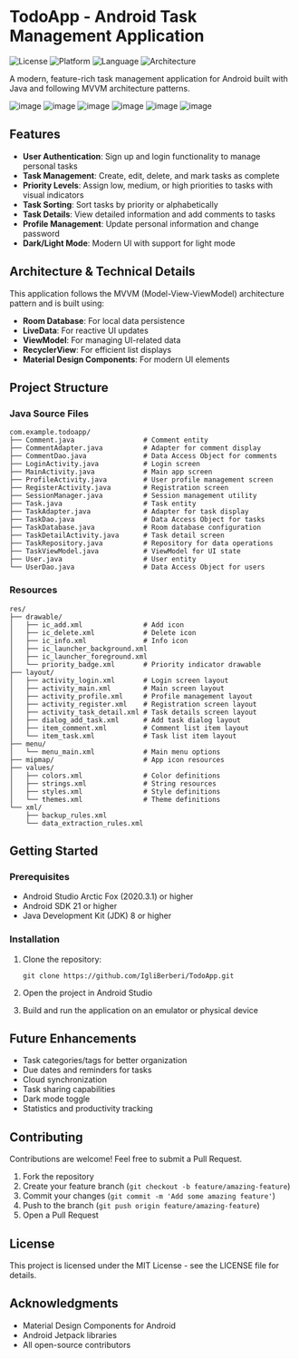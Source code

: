 # TodoApp - Android Task Management Application

![License](https://img.shields.io/badge/License-MIT-blue.svg)
![Platform](https://img.shields.io/badge/Platform-Android-green.svg)
![Language](https://img.shields.io/badge/Language-Java-orange.svg)
![Architecture](https://img.shields.io/badge/Architecture-MVVM-purple.svg)

A modern, feature-rich task management application for Android built with Java and following MVVM architecture patterns.

![image](https://github.com/user-attachments/assets/74a1dab3-7694-4d61-9765-523e867e7b8b)
![image](https://github.com/user-attachments/assets/15c7eb3a-3e57-4273-9efa-a2e00aa995a3)
![image](https://github.com/user-attachments/assets/758d3372-b178-42b0-b3f3-47ead997f42a)
![image](https://github.com/user-attachments/assets/94d37889-86b5-43a7-a30f-fc446e31ceb3)
![image](https://github.com/user-attachments/assets/fe70e643-a0dd-4ebd-96c2-65866447e5ea)
![image](https://github.com/user-attachments/assets/342664e2-6f53-4133-903c-27ba3f53a807)



## Features

- **User Authentication**: Sign up and login functionality to manage personal tasks
- **Task Management**: Create, edit, delete, and mark tasks as complete
- **Priority Levels**: Assign low, medium, or high priorities to tasks with visual indicators
- **Task Sorting**: Sort tasks by priority or alphabetically
- **Task Details**: View detailed information and add comments to tasks
- **Profile Management**: Update personal information and change password
- **Dark/Light Mode**: Modern UI with support for light mode

## Architecture & Technical Details

This application follows the MVVM (Model-View-ViewModel) architecture pattern and is built using:

- **Room Database**: For local data persistence
- **LiveData**: For reactive UI updates
- **ViewModel**: For managing UI-related data
- **RecyclerView**: For efficient list displays
- **Material Design Components**: For modern UI elements

## Project Structure

### Java Source Files
```
com.example.todoapp/
├── Comment.java                 # Comment entity
├── CommentAdapter.java          # Adapter for comment display
├── CommentDao.java              # Data Access Object for comments
├── LoginActivity.java           # Login screen
├── MainActivity.java            # Main app screen
├── ProfileActivity.java         # User profile management screen
├── RegisterActivity.java        # Registration screen
├── SessionManager.java          # Session management utility
├── Task.java                    # Task entity
├── TaskAdapter.java             # Adapter for task display
├── TaskDao.java                 # Data Access Object for tasks
├── TaskDatabase.java            # Room database configuration
├── TaskDetailActivity.java      # Task detail screen
├── TaskRepository.java          # Repository for data operations
├── TaskViewModel.java           # ViewModel for UI state
├── User.java                    # User entity
└── UserDao.java                 # Data Access Object for users
```

### Resources
```
res/
├── drawable/
│   ├── ic_add.xml               # Add icon
│   ├── ic_delete.xml            # Delete icon
│   ├── ic_info.xml              # Info icon
│   ├── ic_launcher_background.xml
│   ├── ic_launcher_foreground.xml
│   └── priority_badge.xml       # Priority indicator drawable
├── layout/
│   ├── activity_login.xml       # Login screen layout
│   ├── activity_main.xml        # Main screen layout
│   ├── activity_profile.xml     # Profile management layout
│   ├── activity_register.xml    # Registration screen layout
│   ├── activity_task_detail.xml # Task details screen layout
│   ├── dialog_add_task.xml      # Add task dialog layout
│   ├── item_comment.xml         # Comment list item layout
│   └── item_task.xml            # Task list item layout
├── menu/
│   └── menu_main.xml            # Main menu options
├── mipmap/                      # App icon resources
├── values/
│   ├── colors.xml               # Color definitions
│   ├── strings.xml              # String resources
│   ├── styles.xml               # Style definitions
│   └── themes.xml               # Theme definitions
└── xml/
    ├── backup_rules.xml
    └── data_extraction_rules.xml
```

## Getting Started

### Prerequisites

- Android Studio Arctic Fox (2020.3.1) or higher
- Android SDK 21 or higher
- Java Development Kit (JDK) 8 or higher

### Installation

1. Clone the repository:
   ```
   git clone https://github.com/IgliBerberi/TodoApp.git
   ```

2. Open the project in Android Studio

3. Build and run the application on an emulator or physical device

## Future Enhancements

- Task categories/tags for better organization
- Due dates and reminders for tasks
- Cloud synchronization
- Task sharing capabilities
- Dark mode toggle
- Statistics and productivity tracking

## Contributing

Contributions are welcome! Feel free to submit a Pull Request.

1. Fork the repository
2. Create your feature branch (`git checkout -b feature/amazing-feature`)
3. Commit your changes (`git commit -m 'Add some amazing feature'`)
4. Push to the branch (`git push origin feature/amazing-feature`)
5. Open a Pull Request

## License

This project is licensed under the MIT License - see the LICENSE file for details.

## Acknowledgments

- Material Design Components for Android
- Android Jetpack libraries
- All open-source contributors
